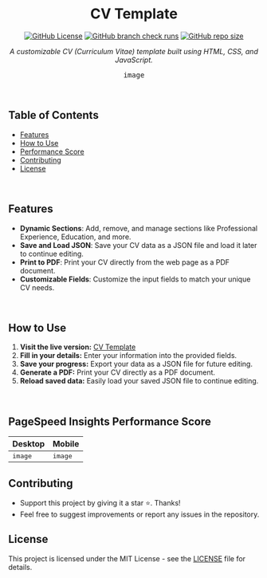 <div align="center">
  
# CV Template
[![GitHub License](https://img.shields.io/github/license/EduardaSRBastos/cv-template?style=plastic&color=darkred)](https://github.com/EduardaSRBastos/cv-template?tab=MIT-1-ov-file)
[![GitHub branch check runs](https://img.shields.io/github/check-runs/EduardaSRBastos/cv-template/main?style=plastic)](https://github.com/EduardaSRBastos/cv-template/actions)
[![GitHub repo size](https://img.shields.io/github/repo-size/EduardaSRBastos/cv-template?style=plastic)](https://github.com/EduardaSRBastos/cv-template)

<p><i>A customizable CV (Curriculum Vitae) template built using HTML, CSS, and JavaScript.</i></p>

<kbd> image </kbd>

 </div>

<br>

## Table of Contents
- [Features](#features)
- [How to Use](#how-to-use)
- [Performance Score](#pagespeed-insights-performance-score)
- [Contributing](#contributing)
- [License](#license)

<br>

## Features

- **Dynamic Sections**: Add, remove, and manage sections like Professional Experience, Education, and more.
- **Save and Load JSON**: Save your CV data as a JSON file and load it later to continue editing.
- **Print to PDF**: Print your CV directly from the web page as a PDF document.
- **Customizable Fields**: Customize the input fields to match your unique CV needs.

<br>

## How to Use

1. **Visit the live version:** [CV Template](https://eduardasrbastos.github.io/cv-template)  
2. **Fill in your details:** Enter your information into the provided fields.  
3. **Save your progress:** Export your data as a JSON file for future editing.  
4. **Generate a PDF:** Print your CV directly as a PDF document.  
5. **Reload saved data:** Easily load your saved JSON file to continue editing.  

<br>

## PageSpeed Insights Performance Score
<div align="center">
  
| Desktop | Mobile |
|-------|-------|
| <kbd> image </kbd> | <kbd> image </kbd> |

</div>

## Contributing
- Support this project by giving it a star ⭐. Thanks!
- Feel free to suggest improvements or report any issues in the repository.

## License
This project is licensed under the MIT License - see the [LICENSE](LICENSE) file for details.
